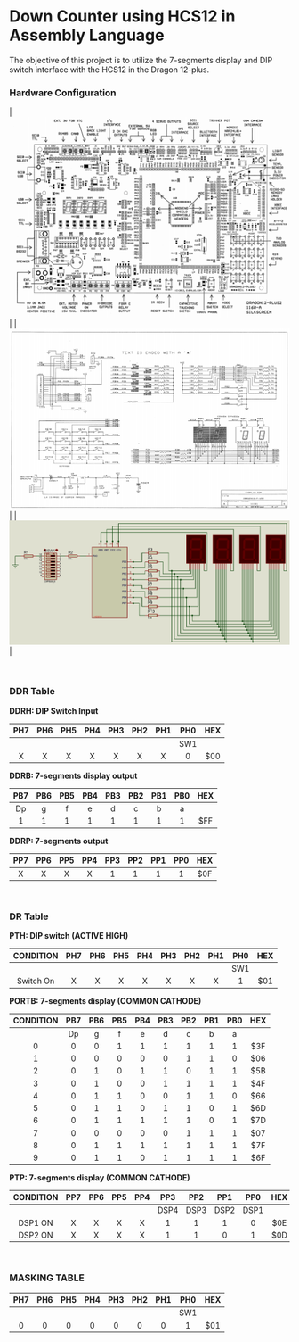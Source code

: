 # Down Counter using HCS12 in Assembly Language

The objective of this project is to utilize the 7-segments display and DIP
switch interface with the HCS12 in the Dragon 12-plus.

### Hardware Configuration

| ![dg12](Dragon12_Plus2_layout.PNG)     |
| ![7s](7_segment_schematic_diagram.PNG) |
| ![hw](Hardware-Configuration.jpg)      |

</br>

### DDR Table

**DDRH: DIP Switch Input**

| PH7 | PH6 | PH5 | PH4 | PH3 | PH2 | PH1 | PH0 | HEX  |
| :-: | :-: | :-: | :-: | :-: | :-: | :-: | :-: | :--: |
|     |     |     |     |     |     |     | SW1 |      |
|  X  |  X  |  X  |  X  |  X  |  X  |  X  |  0  | \$00 |

**DDRB: 7-segments display output**

| PB7 | PB6 | PB5 | PB4 | PB3 | PB2 | PB1 | PB0 | HEX  |
| :-: | :-: | :-: | :-: | :-: | :-: | :-: | :-: | :--: |
| Dp  |  g  |  f  |  e  |  d  |  c  |  b  |  a  |      |
|  1  |  1  |  1  |  1  |  1  |  1  |  1  |  1  | \$FF |

**DDRP: 7-segments output**

| PP7 | PP6 | PP5 | PP4 | PP3 | PP2 | PP1 | PP0 | HEX  |
| :-: | :-: | :-: | :-: | :-: | :-: | :-: | :-: | :--: |
|  X  |  X  |  X  |  X  |  1  |  1  |  1  |  1  | \$0F |

</br>

### DR Table

**PTH: DIP switch (ACTIVE HIGH)**

| CONDITION | PH7 | PH6 | PH5 | PH4 | PH3 | PH2 | PH1 | PH0 | HEX  |
| :-------: | :-: | :-: | :-: | :-: | :-: | :-: | :-: | :-: | :--: |
|           |     |     |     |     |     |     |     | SW1 |      |
| Switch On |  X  |  X  |  X  |  X  |  X  |  X  |  X  |  1  | \$01 |

**PORTB: 7-segments display (COMMON CATHODE)**

| CONDITION | PB7 | PB6 | PB5 | PB4 | PB3 | PB2 | PB1 | PB0 | HEX  |
| :-------: | :-: | :-: | :-: | :-: | :-: | :-: | :-: | :-: | :--: |
|           | Dp  |  g  |  f  |  e  |  d  |  c  |  b  |  a  |      |
|     0     |  0  |  0  |  1  |  1  |  1  |  1  |  1  |  1  | \$3F |
|     1     |  0  |  0  |  0  |  0  |  0  |  1  |  1  |  0  | \$06 |
|     2     |  0  |  1  |  0  |  1  |  1  |  0  |  1  |  1  | \$5B |
|     3     |  0  |  1  |  0  |  0  |  1  |  1  |  1  |  1  | \$4F |
|     4     |  0  |  1  |  1  |  0  |  0  |  1  |  1  |  0  | \$66 |
|     5     |  0  |  1  |  1  |  0  |  1  |  1  |  0  |  1  | \$6D |
|     6     |  0  |  1  |  1  |  1  |  1  |  1  |  0  |  1  | \$7D |
|     7     |  0  |  0  |  0  |  0  |  0  |  1  |  1  |  1  | \$07 |
|     8     |  0  |  1  |  1  |  1  |  1  |  1  |  1  |  1  | \$7F |
|     9     |  0  |  1  |  1  |  0  |  1  |  1  |  1  |  1  | \$6F |

**PTP: 7-segments display (COMMON CATHODE)**

| CONDITION | PP7 | PP6 | PP5 | PP4 | PP3  | PP2  | PP1  | PP0  | HEX  |
| :-------: | :-: | :-: | :-: | :-: | :--: | :--: | :--: | :--: | :--: |
|           |     |     |     |     | DSP4 | DSP3 | DSP2 | DSP1 |      |
|  DSP1 ON  |  X  |  X  |  X  |  X  |  1   |  1   |  1   |  0   | \$0E |
|  DSP2 ON  |  X  |  X  |  X  |  X  |  1   |  1   |  0   |  1   | \$0D |

</br>

### MASKING TABLE

| PH7 | PH6 | PH5 | PH4 | PH3 | PH2 | PH1 | PH0 | HEX  |
| :-: | :-: | :-: | :-: | :-: | :-: | :-: | :-: | :--: |
|     |     |     |     |     |     |     | SW1 |      |
|  0  |  0  |  0  |  0  |  0  |  0  |  0  |  1  | \$01 |

